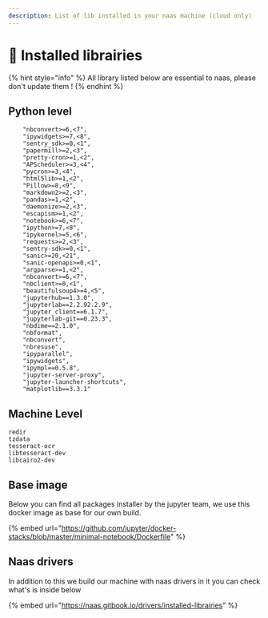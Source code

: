 ```yaml
---
description: List of lib installed in your naas machine (cloud only)
---
```


# 💃 Installed librairies

{% hint style="info" %}
All library listed below are essential to naas, please don't update them !
{% endhint %}

## Python level

```text
    "nbconvert>=6,<7",
    "ipywidgets>=7,<8",
    "sentry_sdk>=0,<1",
    "papermill>=2,<3",
    "pretty-cron>=1,<2",
    "APScheduler>=3,<4",
    "pycron>=3,<4",
    "html5lib>=1,<2",
    "Pillow>=8,<9",
    "markdown2>=2,<3",
    "pandas>=1,<2",
    "daemonize>=2,<3",
    "escapism>=1,<2",
    "notebook>=6,<7",
    "ipython>=7,<8",
    "ipykernel>=5,<6",
    "requests>=2,<3",
    "sentry-sdk>=0,<1",
    "sanic>=20,<21",
    "sanic-openapi>=0,<1",
    "argparse>=1,<2",
    "nbconvert>=6,<7",
    "nbclient>=0,<1",
    "beautifulsoup4>=4,<5",
    "jupyterhub==1.3.0",
    "jupyterlab==2.2.92.2.9",
    "jupyter_client==6.1.7",
    "jupyterlab-git==0.23.3",
    "nbdime==2.1.0",
    "nbformat",
    "nbconvert",
    "nbresuse",
    "ipyparallel",
    "ipywidgets",
    "ipympl==0.5.8",
    "jupyter-server-proxy",
    "jupyter-launcher-shortcuts",
    "matplotlib==3.3.1"
```

## Machine Level

```text
redir 
tzdata
tesseract-ocr
libtesseract-dev
libcairo2-dev
```

## Base image

Below you can find all packages installer by the jupyter team, we use this docker image as base for our own build. 

{% embed url="https://github.com/jupyter/docker-stacks/blob/master/minimal-notebook/Dockerfile" %}

## Naas drivers

In addition to this we build our machine with naas drivers in it you can check what's is inside below

{% embed url="https://naas.gitbook.io/drivers/installed-librairies" %}



